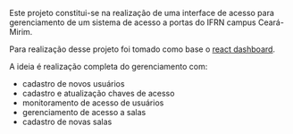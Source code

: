 Este projeto constitui-se na realização de uma interface de acesso para gerenciamento de um sistema de acesso a portas do IFRN campus Ceará-Mirim.

Para realização desse projeto foi tomado como base o [react dashboard](https://www.creative-tim.com/product/material-dashboard-react).

A ideia é realização completa do gerenciamento com: 
 - cadastro de novos usuários
 - cadastro e atualização chaves de acesso
 - monitoramento de acesso de usuários
 - gerenciamento de acesso a salas
 - cadastro de novas salas

